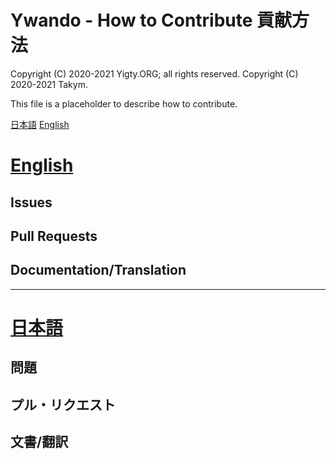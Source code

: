 # Ywando - How to Contribute 貢献方法
Copyright (C) 2020-2021 Yigty.ORG; all rights reserved.
Copyright (C) 2020-2021 Takym.

This file is a placeholder to describe how to contribute.

[日本語](#ja)
[English](#en)



# <a id="en" href="#en">English</a>
## Issues
## Pull Requests
## Documentation/Translation

<!--
Feel free to submit an issue if the library have bugs, vulnerabilities, or
suggestions of new feature.
Please note below when you propose a pull request (PR):
* **One PR** can have only **one change**.
* Do not use/refer other libraries.
* Copyrights will be transferred to [@Takym](https://github.com/Takym) when the PR is merged.
    * You do not exercise the moral rights.
* Not always merge your PR.
* Write your name and GitHub ID in [CONTRIBUTORS.md](./CONTRIBUTORS.md).
-->


----------------------------------------------------------------


# <a id="ja" href="#ja">日本語</a>
## 問題
## プル・リクエスト
## 文書/翻訳

<!--
問題が見つかれば是非気軽に Issue の投稿をしてください。
新規機能の提案も受け付けています。
プル・リクエスト(PR)も受け付けていますが以下の点に注意してください。
* **一つのPR**は**一つの変更**のみにしてください。
* 他の既存のライブラリを参照しないでください。
* マージされた場合、著作権、知的財産権は[@Takym](https://github.com/Takym)に譲渡されます。
	* 貴方は著作者人格権を行使しない事を約束します。
* 必ずマージされるわけではありません。
* 貴方の名前と GitHub ID を[CONTRIBUTORS.md](./CONTRIBUTORS.md)に記入してください。
-->

